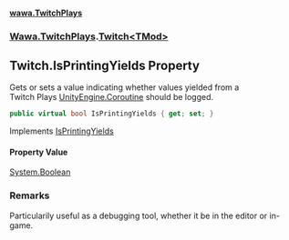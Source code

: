 #### [wawa.TwitchPlays](index.md 'index')
### [Wawa.TwitchPlays](Wawa.TwitchPlays.md 'Wawa.TwitchPlays').[Twitch&lt;TMod&gt;](Twitch_TMod_.md 'Wawa.TwitchPlays.Twitch<TMod>')

## Twitch<TMod>.IsPrintingYields Property

Gets or sets a value indicating whether values yielded from a  
Twitch Plays [UnityEngine.Coroutine](https://docs.microsoft.com/en-us/dotnet/api/UnityEngine.Coroutine 'UnityEngine.Coroutine') should be logged.

```csharp
public virtual bool IsPrintingYields { get; set; }
```

Implements [IsPrintingYields](ITwitchDeclarable.IsPrintingYields.md 'Wawa.TwitchPlays.ITwitchDeclarable.IsPrintingYields')

#### Property Value
[System.Boolean](https://docs.microsoft.com/en-us/dotnet/api/System.Boolean 'System.Boolean')

### Remarks
  
Particularily useful as a debugging tool, whether it be in the editor or in-game.